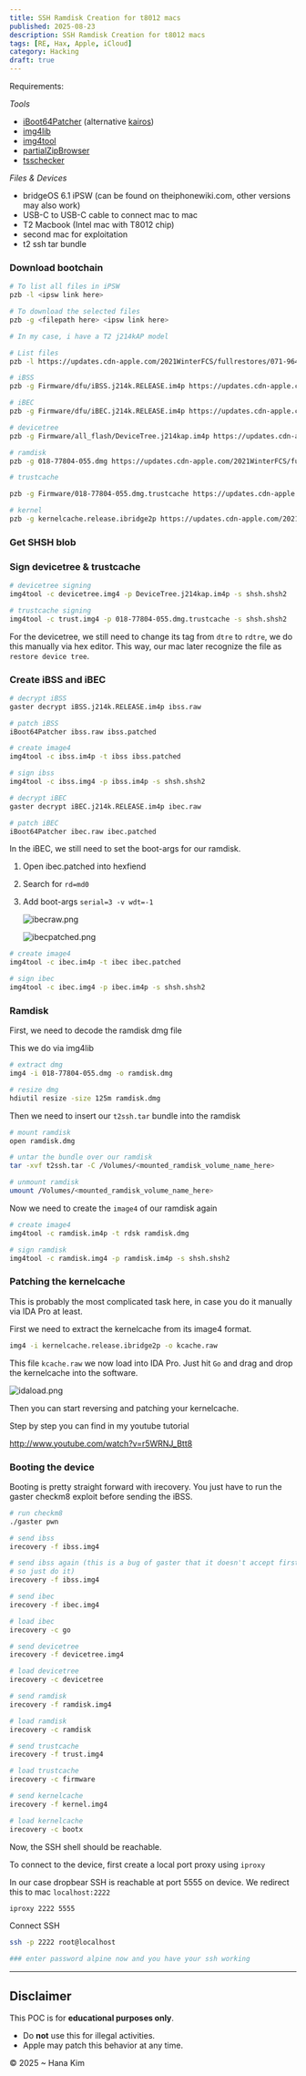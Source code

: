 ```yaml
---
title: SSH Ramdisk Creation for t8012 macs
published: 2025-08-23
description: SSH Ramdisk Creation for t8012 macs
tags: [RE, Hax, Apple, iCloud]
category: Hacking
draft: true
---
```



Requirements:

*Tools*

- [iBoot64Patcher](https://github.com/haiyuidesu/iBoot64Patcher) (alternative [kairos](https://github.com/dayt0n/kairos))
- [img4lib](https://github.com/xerub/img4lib)
- [img4tool](https://github.com/tihmstar/img4tool)
- [partialZipBrowser](https://github.com/tihmstar/partialZipBrowser)
- [tsschecker](https://github.com/tihmstar/tsschecker)

*Files & Devices*

- bridgeOS 6.1 iPSW (can be found on theiphonewiki.com, other versions may also work)
- USB-C to USB-C cable to connect mac to mac
- T2 Macbook (Intel mac with T8012 chip)
- second mac for exploitation
- t2 ssh tar bundle

### Download bootchain

```bash
# To list all files in iPSW
pzb -l <ipsw link here>

# To download the selected files
pzb -g <filepath here> <ipsw link here>

# In my case, i have a T2 j214kAP model

# List files
pzb -l https://updates.cdn-apple.com/2021WinterFCS/fullrestores/071-96473/C02F68E0-32FD-4211-8EDE-126AFBA8F361/iBridge2,1,iBridge2,10,iBridge2,12,iBridge2,14,iBridge2,15,iBridge2,16,iBridge2,19,iBridge2,20,iBridge2,21,iBridge2,22,iBridge2,3,iBridge2,4,iBridge2,5,iBridge2,6,iBridge2,7,iBridge2,8_6.1_19P647_Restore.ipsw

# iBSS
pzb -g Firmware/dfu/iBSS.j214k.RELEASE.im4p https://updates.cdn-apple.com/2021WinterFCS/fullrestores/071-96473/C02F68E0-32FD-4211-8EDE-126AFBA8F361/iBridge2,1,iBridge2,10,iBridge2,12,iBridge2,14,iBridge2,15,iBridge2,16,iBridge2,19,iBridge2,20,iBridge2,21,iBridge2,22,iBridge2,3,iBridge2,4,iBridge2,5,iBridge2,6,iBridge2,7,iBridge2,8_6.1_19P647_Restore.ipsw

# iBEC
pzb -g Firmware/dfu/iBEC.j214k.RELEASE.im4p https://updates.cdn-apple.com/2021WinterFCS/fullrestores/071-96473/C02F68E0-32FD-4211-8EDE-126AFBA8F361/iBridge2,1,iBridge2,10,iBridge2,12,iBridge2,14,iBridge2,15,iBridge2,16,iBridge2,19,iBridge2,20,iBridge2,21,iBridge2,22,iBridge2,3,iBridge2,4,iBridge2,5,iBridge2,6,iBridge2,7,iBridge2,8_6.1_19P647_Restore.ipsw

# devicetree
pzb -g Firmware/all_flash/DeviceTree.j214kap.im4p https://updates.cdn-apple.com/2021WinterFCS/fullrestores/071-96473/C02F68E0-32FD-4211-8EDE-126AFBA8F361/iBridge2,1,iBridge2,10,iBridge2,12,iBridge2,14,iBridge2,15,iBridge2,16,iBridge2,19,iBridge2,20,iBridge2,21,iBridge2,22,iBridge2,3,iBridge2,4,iBridge2,5,iBridge2,6,iBridge2,7,iBridge2,8_6.1_19P647_Restore.ipsw

# ramdisk
pzb -g 018-77804-055.dmg https://updates.cdn-apple.com/2021WinterFCS/fullrestores/071-96473/C02F68E0-32FD-4211-8EDE-126AFBA8F361/iBridge2,1,iBridge2,10,iBridge2,12,iBridge2,14,iBridge2,15,iBridge2,16,iBridge2,19,iBridge2,20,iBridge2,21,iBridge2,22,iBridge2,3,iBridge2,4,iBridge2,5,iBridge2,6,iBridge2,7,iBridge2,8_6.1_19P647_Restore.ipsw

# trustcache 

pzb -g Firmware/018-77804-055.dmg.trustcache https://updates.cdn-apple.com/2021WinterFCS/fullrestores/071-96473/C02F68E0-32FD-4211-8EDE-126AFBA8F361/iBridge2,1,iBridge2,10,iBridge2,12,iBridge2,14,iBridge2,15,iBridge2,16,iBridge2,19,iBridge2,20,iBridge2,21,iBridge2,22,iBridge2,3,iBridge2,4,iBridge2,5,iBridge2,6,iBridge2,7,iBridge2,8_6.1_19P647_Restore.ipsw

# kernel
pzb -g kernelcache.release.ibridge2p https://updates.cdn-apple.com/2021WinterFCS/fullrestores/071-96473/C02F68E0-32FD-4211-8EDE-126AFBA8F361/iBridge2,1,iBridge2,10,iBridge2,12,iBridge2,14,iBridge2,15,iBridge2,16,iBridge2,19,iBridge2,20,iBridge2,21,iBridge2,22,iBridge2,3,iBridge2,4,iBridge2,5,iBridge2,6,iBridge2,7,iBridge2,8_6.1_19P647_Restore.ipsw
```

### Get SHSH blob

### Sign devicetree & trustcache

```bash
# devicetree signing
img4tool -c devicetree.img4 -p DeviceTree.j214kap.im4p -s shsh.shsh2

# trustcache signing
img4tool -c trust.img4 -p 018-77804-055.dmg.trustcache -s shsh.shsh2
```

For the devicetree, we still need to change its tag from `dtre` to `rdtre`, we do this manually via hex editor. This way, our mac later recognize the file as `restore device tree`.



### Create iBSS and iBEC

```bash
# decrypt iBSS
gaster decrypt iBSS.j214k.RELEASE.im4p ibss.raw

# patch iBSS
iBoot64Patcher ibss.raw ibss.patched

# create image4
img4tool -c ibss.im4p -t ibss ibss.patched

# sign ibss
img4tool -c ibss.img4 -p ibss.im4p -s shsh.shsh2

# decrypt iBEC
gaster decrypt iBEC.j214k.RELEASE.im4p ibec.raw

# patch iBEC
iBoot64Patcher ibec.raw ibec.patched
```

In the iBEC, we still need to set the boot-args for our ramdisk.

1. Open ibec.patched into hexfiend
2. Search for `rd=md0`
3. Add boot-args `serial=3 -v wdt=-1`
    
    ![ibecraw.png](../../assets/images/ibecraw.png)
    
    ![ibecpatched.png](../../assets/images/ibecpatched.png)
    

```bash
# create image4
img4tool -c ibec.im4p -t ibec ibec.patched

# sign ibec
img4tool -c ibec.img4 -p ibec.im4p -s shsh.shsh2
```

### Ramdisk

First, we need to decode the ramdisk dmg file

This we do via img4lib

```bash
# extract dmg
img4 -i 018-77804-055.dmg -o ramdisk.dmg

# resize dmg
hdiutil resize -size 125m ramdisk.dmg
```

Then we need to insert our `t2ssh.tar` bundle into the ramdisk

```bash
# mount ramdisk
open ramdisk.dmg

# untar the bundle over our ramdisk
tar -xvf t2ssh.tar -C /Volumes/<mounted_ramdisk_volume_name_here>

# unmount ramdisk
umount /Volumes/<mounted_ramdisk_volume_name_here>
```

Now we need to create the `image4` of our ramdisk again

```bash
# create image4
img4tool -c ramdisk.im4p -t rdsk ramdisk.dmg

# sign ramdisk
img4tool -c ramdisk.img4 -p ramdisk.im4p -s shsh.shsh2
```

### Patching the kernelcache

This is probably the most complicated task here, in case you do it manually via IDA Pro at least.

First we need to extract the kernelcache from its image4 format.

```bash
img4 -i kernelcache.release.ibridge2p -o kcache.raw
```

This file `kcache.raw` we now load into IDA Pro. Just hit `Go` and drag and drop the kernelcache into the software.

![idaload.png](../../assets/images/idaload.png)

Then you can start reversing and patching your kernelcache.

Step by step you can find in my youtube tutorial

http://www.youtube.com/watch?v=r5WRNJ_Btt8


### Booting the device

Booting is pretty straight forward with irecovery. You just have to run the gaster checkm8 exploit before sending the iBSS.

```bash
# run checkm8
./gaster pwn

# send ibss
irecovery -f ibss.img4 

# send ibss again (this is a bug of gaster that it doesn't accept first try, 
# so just do it)
irecovery -f ibss.img4

# send ibec
irecovery -f ibec.img4 

# load ibec
irecovery -c go

# send devicetree
irecovery -f devicetree.img4 

# load devicetree
irecovery -c devicetree

# send ramdisk
irecovery -f ramdisk.img4 

# load ramdisk
irecovery -c ramdisk

# send trustcache
irecovery -f trust.img4 

# load trustcache
irecovery -c firmware

# send kernelcache
irecovery -f kernel.img4 

# load kernelcache
irecovery -c bootx
```

Now, the SSH shell should be reachable. 

To connect to the device, first create a local port proxy using `iproxy`

In our case dropbear SSH is reachable at port 5555 on device. We redirect this to mac `localhost:2222`

```bash
iproxy 2222 5555
```

Connect SSH

```bash
ssh -p 2222 root@localhost

### enter password alpine now and you have your ssh working
```

---

## Disclaimer

This POC is for **educational purposes only**.

- Do **not** use this for illegal activities.
- Apple may patch this behavior at any time.


© 2025  ~ Hana Kim